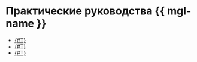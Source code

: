 # Практические руководства {{ mgl-name }}

* [{#T}](gitlab-containers.md)
* [{#T}](cr-scanner-with-k8s-and-gitlab.md)
* [{#T}](ci-cd-serverless.md)